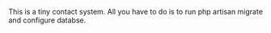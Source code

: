 This is a tiny  contact system. All you have to do is to run php artisan migrate and configure databse.

